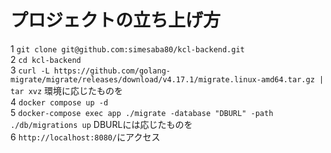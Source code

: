 # プロジェクトの立ち上げ方

1 `git clone git@github.com:simesaba80/kcl-backend.git`  
2 `cd kcl-backend`  
3 `curl -L https://github.com/golang-migrate/migrate/releases/download/v4.17.1/migrate.linux-amd64.tar.gz | tar xvz` 環境に応じたものを  
4 `docker compose up -d`  
5 `docker-compose exec app ./migrate -database "DBURL" -path ./db/migrations up` DBURLには応じたものを  
6 `http://localhost:8080/`にアクセス  